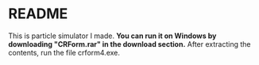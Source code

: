 # README #

This is particle simulator I made. **You can run it on Windows by downloading "CRForm.rar" in the download section.** After extracting the contents, run the file crform4.exe.